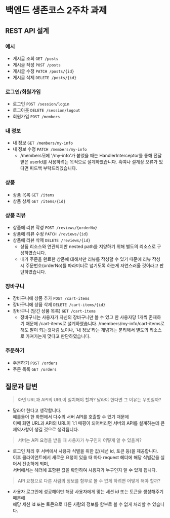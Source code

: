 # 백엔드 생존코스 2주차 과제

## REST API 설계

### 예시

- 게시글 조회 `GET /posts`
- 게시글 작성 `POST /posts`
- 게시글 수정 `PATCH /posts/{id}`
- 게시글 삭제 `DELETE /posts/{id}`

### 로그인/회원가입

- 로그인 `POST /session/login`
- 로그아웃 `DELETE /session/logout`
- 회원가입 `POST /members`

### 내 정보

- 내 정보 `GET /members/my-info`
- 내 정보 수정 `PATCH /members/my-info`
  - /members뒤에 '/my-info'가 붙었을 때는 HandlerInterceptor를 통해 전달받은 
    userId를 사용하려는 목적으로 설계하였습니다. 혹여나 설계상 오류가 있다면 피드백 부탁드리겠습니다.
    
### 상품

- 상품 목록 `GET /items`
- 상품 상세 `GET /items/{id}`

### 상품 리뷰

- 상품에 리뷰 작성 `POST /reviews/{orderNo}`
- 상품에 리뷰 수정 `PATCH /reviews/{id}`
- 상품에 리뷰 삭제 `DELETE /reviews/{id}`
  - 상품 리소스와 연관되지만 nested path를 지양하기 위해 별도의 리소스로 구성하였습니다.
  - 내가 주문을 완료한 상품에 대해서만 리뷰를 작성할 수 있기 때문에 리뷰 작성 시
    주문번호(orderNo)를 파라미터로 넘기도록 하는게 자연스러울 것이라고 판단하였습니다. 
    
### 장바구니

- 장바구니에 상품 추가 `POST /cart-items`
- 장바구니에 상품 삭제 `DELETE /cart-items/{id}`
- 장바구니 (담긴 상품 목록) `GET /cart-items`
  - 장바구니는 사용자가 자신의 장바구니만 볼 수 있고 한 사용자당 1개씩 존재하기 때문에
    /cart-items로 설계하였습니다. /members/my-info/cart-items로 해도 말이 되는것처럼 보이나,
    '내 정보'라는 개념과는 분리해서 별도의 리소스로 가져가는게 맞다고 판단하였습니다.
    
### 주문하기

- 주문하기 `POST /orders`
- 주문 목록 `GET /orders`

## 질문과 답변

> 화면 URL과 API의 URL이 일치해야 할까? 달라야 한다면 그 이유는 무엇일까?
- 달라야 한다고 생각합니다.  
  예를들어 한 화면에서 다수의 서버 API를 호출할 수 있기 때문에  
  이때 화면 URL과 API의 URL이 1:1 매핑이 되어버리면 서버의 API를 설계하는데 큰 제약사항이 생길 것으로 생각됩니다.

> 서버는 API 요청을 받을 때 사용자가 누구인지 어떻게 알 수 있을까?
- 로그인 처리 후 서버에서 사용자 식별을 위한 값(세션 id, 토큰 등)을 제공합니다.  
  이후 클라이언트에서 새로운 요청이 있을 때 마다 request 헤더에 해당 식별값을 실어서 전송하게 되며,  
  서버에서는 헤더에 포함된 값을 확인하여 사용자가 누구인지 알 수 있게 됩니다.

> API 요청으로 다른 사람의 정보를 함부로 볼 수 없게 하려면 어떻게 해야 할까?
- 사용자 로그인에 성공해야만 해당 사용자에게 맞는 세션 id 또는 토큰을 생성해주기 때문에  
  해당 세션 id 또는 토큰으로 다른 사람의 정보를 함부로 볼 수 없게 처리할 수 있습니다.